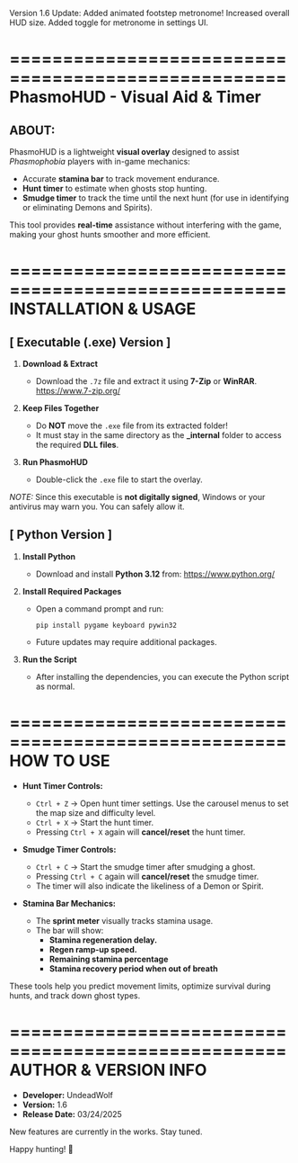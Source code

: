 Version 1.6 Update: Added animated footstep metronome! Increased overall HUD size. Added toggle for metronome in settings UI.

====================================================
          PhasmoHUD - Visual Aid & Timer
====================================================

 ABOUT:
 --------
 PhasmoHUD is a lightweight **visual overlay** designed to 
 assist *Phasmophobia* players with in-game mechanics:

 - Accurate **stamina bar** to track movement endurance.
 - **Hunt timer** to estimate when ghosts stop hunting.
 - **Smudge timer** to track the time until the next hunt (for use in identifying or eliminating Demons and Spirits).

 This tool provides **real-time** assistance without interfering
 with the game, making your ghost hunts smoother and more efficient.

====================================================
 INSTALLATION & USAGE
====================================================

  [ Executable (.exe) Version ]
 ---------------------------------
 1. **Download & Extract**
    - Download the `.7z` file and extract it using **7-Zip** or **WinRAR**. https://www.7-zip.org/

 2. **Keep Files Together**
    - Do **NOT** move the `.exe` file from its extracted folder!
    - It must stay in the same directory as the **_internal** folder 
      to access the required **DLL files**.

 3. **Run PhasmoHUD**
    - Double-click the `.exe` file to start the overlay.

  *NOTE:* Since this executable is **not digitally signed**, 
  Windows or your antivirus may warn you. You can safely allow it.

  [ Python Version ]
 ---------------------
 1. **Install Python**
    - Download and install **Python 3.12** from:
      https://www.python.org/

 2. **Install Required Packages**
    - Open a command prompt and run:
      ```
      pip install pygame keyboard pywin32
      ```
    - Future updates may require additional packages.

 3. **Run the Script**
    - After installing the dependencies, you can execute 
      the Python script as normal.

====================================================
 HOW TO USE
====================================================

  - **Hunt Timer Controls:**
    - `Ctrl + Z` → Open hunt timer settings. Use the carousel menus to set the map size and difficulty level.
    - `Ctrl + X` → Start the hunt timer.
    - Pressing `Ctrl + X` again will **cancel/reset** the hunt timer.

  - **Smudge Timer Controls:**
    - `Ctrl + C` → Start the smudge timer after smudging a ghost.
    - Pressing `Ctrl + C` again will **cancel/reset** the smudge timer.
    - The timer will also indicate the likeliness of a Demon or Spirit.

  - **Stamina Bar Mechanics:**
    - The **sprint meter** visually tracks stamina usage.
    - The bar will show:
      - **Stamina regeneration delay.**
      - **Regen ramp-up speed.**
      - **Remaining stamina percentage**
      - **Stamina recovery period when out of breath**

  These tools help you predict movement limits, optimize survival
  during hunts, and track down ghost types.

====================================================
  AUTHOR & VERSION INFO
====================================================

  - **Developer:**   UndeadWolf
  - **Version:**     1.6
  - **Release Date:** 03/24/2025

New features are currently in the works. Stay tuned.

  Happy hunting! 👻
